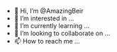 - 👋 Hi, I’m @AmazingBeir
- 👀 I’m interested in ...
- 🌱 I’m currently learning ...
- 💞️ I’m looking to collaborate on ...
- 📫 How to reach me ...

<!---
AmazingBeir/AmazingBeir is a ✨ special ✨ repository because its `README.md` (this file) appears on your GitHub profile.
You can click the Preview link to take a look at your changes.
--->
